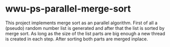 # wwu-ps-parallel-merge-sort
This project implements merge sort as an parallel algorithm.
First of all a (pseudo) random number list is generated
and after that the list is sorted by merge sort.
As long as the size of the list parts are big enough
a new thread is created in each step.
After sorting both parts are merged inplace.